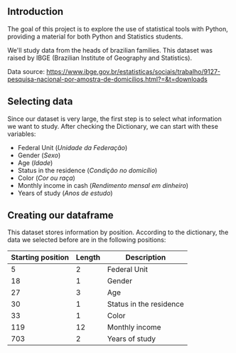 ## Introduction

The goal of this project is to explore the use of statistical tools with Python, providing a material for both Python and Statistics students. 

We'll study data from the heads of brazilian families. This dataset was raised by IBGE (Brazilian Institute of Geography and Statistics).

Data source: https://www.ibge.gov.br/estatisticas/sociais/trabalho/9127-pesquisa-nacional-por-amostra-de-domicilios.html?=&t=downloads

## Selecting data

Since our dataset is very large, the first step is to select what information we want to study. After checking the Dictionary, we can start with these variables:

- Federal Unit (_Unidade da Federação_)
- Gender (_Sexo_)
- Age (_Idade_)
- Status in the residence (_Condição no domicílio_)
- Color (_Cor ou raça_)
- Monthly income in cash (_Rendimento mensal em dinheiro_)
- Years of study (_Anos de estudo_)

## Creating our dataframe

This dataset stores information by position. According to the dictionary, the data we selected before are in the following positions:

| Starting position | Length | Description |
| ----------------- | ------ | ----------- |
| 5 | 2 | Federal Unit |
| 18 | 1 | Gender |
| 27 | 3 | Age |
| 30 | 1 | Status in the residence |
| 33 | 1 | Color |
| 119 | 12 | Monthly income |
| 703 | 2 | Years of study |
